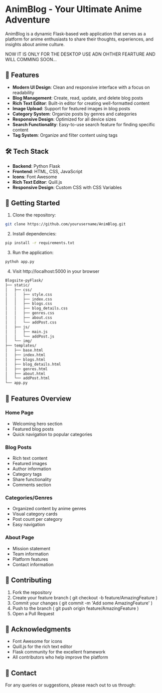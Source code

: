 # AnimBlog - Your Ultimate Anime Adventure

AnimBlog is a dynamic Flask-based web application that serves as a platform for anime enthusiasts to share their thoughts, experiences, and insights about anime culture.

NOW IT IS ONLY FOR THE DESKTOP USE ADN OHTHER FEARTURE AND WILL COMMING SOON...

## 🌟 Features

- **Modern UI Design**: Clean and responsive interface with a focus on readability
- **Blog Management**: Create, read, update, and delete blog posts
- **Rich Text Editor**: Built-in editor for creating well-formatted content
- **Image Upload**: Support for featured images in blog posts
- **Category System**: Organize posts by genres and categories
- **Responsive Design**: Optimized for all device sizes
- **Search Functionality**: Easy-to-use search feature for finding specific content
- **Tag System**: Organize and filter content using tags

## 🛠️ Tech Stack

- **Backend**: Python Flask
- **Frontend**: HTML, CSS, JavaScript
- **Icons**: Font Awesome
- **Rich Text Editor**: Quill.js
- **Responsive Design**: Custom CSS with CSS Variables

## 🚀 Getting Started

1. Clone the repository:
```bash
git clone https://github.com/yourusername/AnimBlog.git
```
2. Install dependencies:
```bash
pip install -r requirements.txt
```
3. Run the application:
```bash
pythoh app.py
```
4. Visit http://localhost:5000 in your browser
```bash
Blogsite-pyFlask/
├── static/
│   ├── css/
│   │   ├── style.css
│   │   ├── index.css
│   │   ├── blogs.css
│   │   ├── blog_details.css
│   │   ├── genres.css
│   │   ├── about.css
│   │   └── addPost.css
│   ├── js/
│   │   ├── main.js
│   │   └── addPost.js
│   └── img/
├── templates/
│   ├── base.html
│   ├── index.html
│   ├── blogs.html
│   ├── blog_details.html
│   ├── genres.html
│   ├── about.html
│   └── addPost.html
└── app.py
```
## 🎨 Features Overview

### Home Page
- Welcoming hero section
- Featured blog posts
- Quick navigation to popular categories

### Blog Posts
- Rich text content
- Featured images
- Author information
- Category tags
- Share functionality
- Comments section

### Categories/Genres
- Organized content by anime genres
- Visual category cards
- Post count per category
- Easy navigation

### About Page
- Mission statement
- Team information
- Platform features
- Contact information

## 🤝 Contributing
1. Fork the repository
2. Create your feature branch ( git checkout -b feature/AmazingFeature )
3. Commit your changes ( git commit -m 'Add some AmazingFeature' )
4. Push to the branch ( git push origin feature/AmazingFeature )
5. Open a Pull Request

## 🙏 Acknowledgments
- Font Awesome for icons
- Quill.js for the rich text editor
- Flask community for the excellent framework
- All contributors who help improve the platform

## 📧 Contact
For any queries or suggestions, please reach out to us through:
